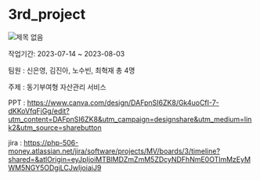 # 3rd_project
![제목 없음](https://github.com/PHP-506-Money/3rd_project/assets/126547900/8c5f8d32-733b-4027-b737-9f6fe674b018)

<p>작업기간: 2023-07-14 ~ 2023-08-03</p>
<p>팀원 : 신은영, 김진아, 노수빈, 최혁재 총 4명</p>
<p>주제 : 동기부여형 자산관리 서비스</p>

PPT : https://www.canva.com/design/DAFpnSI6ZK8/Gk4uoCfI-7-dKKoVfqFjGg/edit?utm_content=DAFpnSI6ZK8&utm_campaign=designshare&utm_medium=link2&utm_source=sharebutton

jira : https://php-506-money.atlassian.net/jira/software/projects/MV/boards/3/timeline?shared=&atlOrigin=eyJpIjoiMTBlMDZmZmM5ZDcyNDFhNmE0OTlmMzEyMWM5NGY5ODgiLCJwIjoiaiJ9
